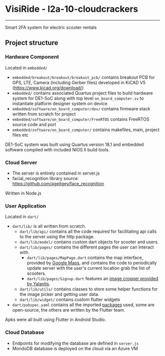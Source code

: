 # VisiRide - l2a-10-cloudcrackers
---
Smart 2FA system for electric scooter rentals


## Project structure

### Hardware Component
Located in `embedded/`
* `embedded/breakout/breakout/breakout_pcb/` contains breakout PCB for GPS, LTE, Camera (including Gerber files) developed in KiCAD V5 (https://www.kicad.org/download/)
* `embedded/` contains associated Quartus project files to build hardware system for DE1-SoC along with top level `on_board_computer.sv` to instantiate platform designer system on device
* `embedded/software/on_board_computer/dev/` contains firmware stack written from scratch for project
* `embedded/software/on_board_computer/FreeRTOS` contains FreeRTOS source code and port
* `embedded/software/on_board_computer/` contains makefiles, main, project files etc

DE1-SoC system was built using Quartus version 18.1 and embedded software compiled with included NIOS II build tools. 

### Cloud Server 
* The server is entirely contained in server.js
* facial_recognition library source: https://github.com/ageitgey/face_recognition

Written in Node.js 

### User Application 
Located in `dart/`
* `dart/lib/` is all written from scratch.
  * `dart/lib/api/` contains all the code required for facilitating api calls to the server using the http package.
  * `dart/lib/model/` contains custom dart objects for scooter and users.
  * `dart/lib/pages/` contains the different pages the user can interact with.
    * `dart/lib/pages/MapPage.dart` contains the map interface, provided by [Google Maps](https://developers.google.com/maps/), and contains the code to periodically update server with the user's current location grab the list of scooters.
    * `dart/lib/pages/Signup.dart` features an [image cropper provided by Yalantis](https://github.com/Yalantis/uCrop).
  * `dart/lib/utils/` contains classes to store some helper functions for the image picker and getting user data.
  * `dart/lib/widget/` contains custom flutter widgets
 * `dart/pubspec.yaml` contains all the imported [packages](https://pub.dev/) used, some are open-source, the others are written by the Flutter team.
 
 Apks were all built using Flutter in Android Studio.
 
### Cloud Database 
* Endpoints for modifying the database are defined in `server.js`
* MondoDB database is deployed on the cloud via an Azure VM
